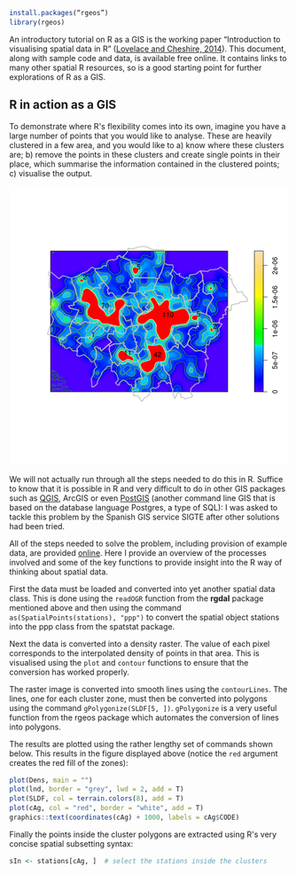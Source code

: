```r
install.packages(“rgeos”)
library(rgeos)
```

An introductory tutorial on R as a GIS is the working paper “Introduction to visualising spatial data in R” ([Lovelace and Cheshire, 2014](https://github.com/Robinlovelace/Creating-maps-in-R)). This document, along with sample code and data, is available free online. It contains links to many other spatial R resources, so is a good starting point for further explorations of R as a GIS.

## R in action as a GIS

To demonstrate where R's flexibility comes into its own, imagine you have a large number of points that you would like to analyse. These are heavily clustered in a few area, and you would like to a) know where these clusters are; b) remove the points in these clusters and create single points in their place, which summarise the information contained in the clustered points; c) visualise the output.

![clustering](https://github.com/Robinlovelace/Creating-maps-in-R/raw/master/vignettes/figure/Aggregated_data_for_culters.png)

We will not actually run through all the steps needed to do this in R. Suffice to know that it is possible in R and very difficult to do in other GIS packages such as [QGIS](http://www.qgis.org/en/site/), ArcGIS or even [PostGIS](http://postgis.net/) (another command line GIS that is based on the database language Postgres, a type of SQL): I was asked to tackle this problem by the Spanish GIS service SIGTE after other solutions had been tried.

All of the steps needed to solve the problem, including provision of example data, are provided [online](http://robinlovelace.net/r/2014/03/21/clustering-points-R.html). Here I provide an overview of the processes involved and some of the key functions to provide insight into the R way of thinking about spatial data. 

First the data must be loaded and converted into yet another spatial data class. This is done using the `readOGR` function from the **rgdal** package mentioned above and then using the command `as(SpatialPoints(stations), "ppp")` to convert the spatial object stations into the ppp class from the spatstat package. 

Next the data is converted into a density raster. The value of each pixel corresponds to the interpolated density of points in that area. This is visualised using the `plot` and `contour` functions to ensure that the conversion has worked properly.

The raster image is converted into smooth lines using the `contourLines`. The lines, one for each cluster zone, must then be converted into polygons using the command `gPolygonize(SLDF[5, ])`. `gPolygonize` is a very useful function from the rgeos package which automates the conversion of lines into polygons.

The results are plotted using the rather lengthy set of commands shown below. This results in the figure displayed above (notice the `red` argument creates the red fill of the zones):


```r
plot(Dens, main = "")
plot(lnd, border = "grey", lwd = 2, add = T)
plot(SLDF, col = terrain.colors(8), add = T)
plot(cAg, col = "red", border = "white", add = T)
graphics::text(coordinates(cAg) + 1000, labels = cAg$CODE)
```

Finally the points inside the cluster polygons are extracted using R's very concise spatial subsetting syntax:


```r
sIn <- stations[cAg, ]  # select the stations inside the clusters
```
